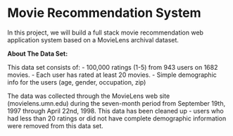 # Movie Recommendation System

In this project, we will build a full stack movie recommendation web application system based on a MovieLens archival dataset.


**About The Data Set:**
 
This data set consists of:
	- 100,000 ratings (1-5) from 943 users on 1682 movies. 
	- Each user has rated at least 20 movies. 
    - Simple demographic info for the users (age, gender, occupation, zip)

The data was collected through the MovieLens web site
(movielens.umn.edu) during the seven-month period from September 19th, 
1997 through April 22nd, 1998. This data has been cleaned up - users
who had less than 20 ratings or did not have complete demographic
information were removed from this data set. 